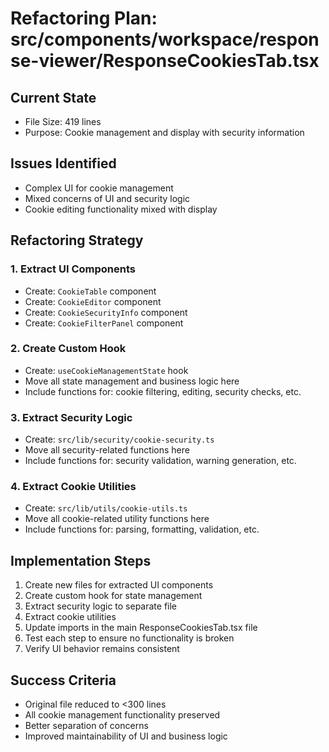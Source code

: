 # Refactoring Plan: src/components/workspace/response-viewer/ResponseCookiesTab.tsx

## Current State
- File Size: 419 lines
- Purpose: Cookie management and display with security information

## Issues Identified
- Complex UI for cookie management
- Mixed concerns of UI and security logic
- Cookie editing functionality mixed with display

## Refactoring Strategy

### 1. Extract UI Components
- Create: `CookieTable` component
- Create: `CookieEditor` component
- Create: `CookieSecurityInfo` component
- Create: `CookieFilterPanel` component

### 2. Create Custom Hook
- Create: `useCookieManagementState` hook
- Move all state management and business logic here
- Include functions for: cookie filtering, editing, security checks, etc.

### 3. Extract Security Logic
- Create: `src/lib/security/cookie-security.ts`
- Move all security-related functions here
- Include functions for: security validation, warning generation, etc.

### 4. Extract Cookie Utilities
- Create: `src/lib/utils/cookie-utils.ts`
- Move all cookie-related utility functions here
- Include functions for: parsing, formatting, validation, etc.

## Implementation Steps
1. Create new files for extracted UI components
2. Create custom hook for state management
3. Extract security logic to separate file
4. Extract cookie utilities
5. Update imports in the main ResponseCookiesTab.tsx file
6. Test each step to ensure no functionality is broken
7. Verify UI behavior remains consistent

## Success Criteria
- Original file reduced to <300 lines
- All cookie management functionality preserved
- Better separation of concerns
- Improved maintainability of UI and business logic